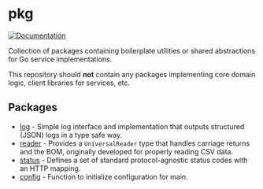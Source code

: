 # pkg

[![Documentation](https://godoc.org/github.com/arcus/pkg?status.svg)](http://godoc.org/github.com/arcus/pkg)

Collection of packages containing boilerplate utilities or shared abstractions for Go service implementations.

This repository should **not** contain any packages implementing core domain logic, client libraries for services, etc.

## Packages

- [log](./log) - Simple log interface and implementation that outputs structured (JSON) logs in a type safe way.
- [reader](./reader) - Provides a `UniversalReader` type that handles carriage returns and the BOM, originally developed for properly reading CSV data.
- [status](./status) - Defines a set of standard protocol-agnostic status codes with an HTTP mapping.
- [config](./config) - Function to initialize configuration for main.
